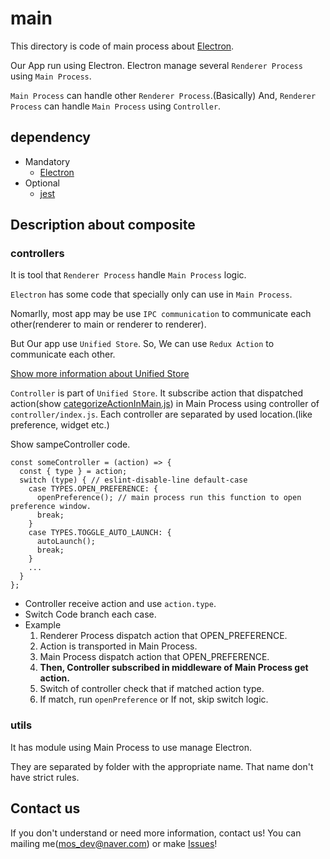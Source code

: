 # main

This directory is code of main process about [Electron](https://electronjs.org/https://electronjs.org/).

Our App run using Electron. Electron manage several `Renderer Process` using `Main Process`.

`Main Process` can handle other `Renderer Process`.(Basically)
And, `Renderer Process` can handle `Main Process` using `Controller`.


## dependency

- Mandatory
    - [Electron](https://electronjs.org/)
- Optional
    - [jest](https://jestjs.io/en/)

## Description about composite

### controllers

It is tool that `Renderer Process` handle `Main Process` logic.

`Electron` has some code that specially only can use in `Main Process`.

Nomarlly, most app may be use `IPC communication` to communicate each other(renderer to main or renderer to renderer).

But Our app use `Unified Store`. So, We can use `Redux Action` to communicate each other.

[Show more information about Unified Store]()

`Controller` is part of `Unified Store`.
It subscribe action that dispatched action(show [categorizeActionInMain.js]()) in Main Process using controller of `controller/index.js`.
Each controller are separated by used location.(like preference, widget etc.)

Show sampeController code.

```
const someController = (action) => {
  const { type } = action;
  switch (type) { // eslint-disable-line default-case
    case TYPES.OPEN_PREFERENCE: {
      openPreference(); // main process run this function to open preference window.
      break;
    }
    case TYPES.TOGGLE_AUTO_LAUNCH: {
      autoLaunch();
      break;
    }
    ...
  }
};

```
- Controller receive action and use `action.type`.
- Switch Code branch each case.
- Example
    1. Renderer Process dispatch action that OPEN_PREFERENCE.
    2. Action is transported in Main Process.
    3. Main Process dispatch action that OPEN_PREFERENCE.
    4. **Then, Controller subscribed in middleware of Main Process get action.**
    5. Switch of controller check that if matched action type.
    6. If match, run `openPreference` or If not, skip switch logic.

### utils

It has module using Main Process to use manage Electron.

They are separated by folder with the appropriate name.
That name don't have strict rules.

## Contact us

If you don't understand or need more information, contact us!
You can mailing me(mos_dev@naver.com) or make [Issues](https://github.com/ahki/oh-my-desk/issues)!

